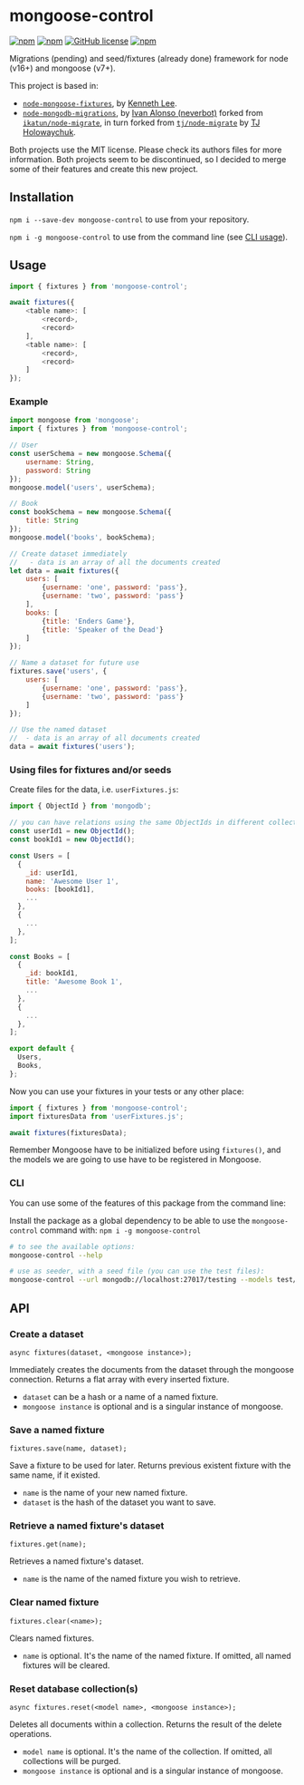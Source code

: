 # mongoose-control

[![npm](https://img.shields.io/npm/dt/mongoose-control)](https://www.npmjs.com/package/mongoose-control)
[![npm](https://img.shields.io/npm/dw/mongoose-control)](https://www.npmjs.com/package/mongoose-control)
[![GitHub license](https://img.shields.io/github/license/neverbot/mongoose-control)](https://github.com/neverbot/mongoose-control/blob/master/LICENSE)
[![npm](https://img.shields.io/npm/v/mongoose-control)](https://www.npmjs.com/package/mongoose-control)

Migrations (pending) and seed/fixtures (already done) framework for node (v16+) and mongoose (v7+).

This project is based in: 

- [`node-mongoose-fixtures`](https://github.com/kennethklee/node-mongoose-fixtures), by [Kenneth Lee](https://github.com/kennethklee).
- [`node-mongodb-migrations`](https://github.com/neverbot/node-mongodb-migrations), by [Ivan Alonso (neverbot)](https://github.com/neverbot) forked from [`ikatun/node-migrate`](https://github.com/ikatun/node-migrate), in turn forked from [`tj/node-migrate`](https://github.com/tj/node-migrate) by [TJ Holowaychuk](https://github.com/tj).

Both projects use the MIT license. Please check its authors files for more information.
Both projects seem to be discontinued, so I decided to merge some of their features and create this new project.

## Installation

`npm i --save-dev mongoose-control` to use from your repository.

`npm i -g mongoose-control` to use from the command line (see [CLI usage](#CLI)).

## Usage 

```javascript
import { fixtures } from 'mongoose-control';

await fixtures({
    <table name>: [
        <record>,
        <record>
    ],
    <table name>: [
        <record>,
        <record>
    ]
});
```

### Example

```javascript
import mongoose from 'mongoose';
import { fixtures } from 'mongoose-control';

// User
const userSchema = new mongoose.Schema({
    username: String,
    password: String
});
mongoose.model('users', userSchema);

// Book
const bookSchema = new mongoose.Schema({
    title: String
});
mongoose.model('books', bookSchema);

// Create dataset immediately
//   - data is an array of all the documents created
let data = await fixtures({
    users: [
        {username: 'one', password: 'pass'},
        {username: 'two', password: 'pass'}
    ],
    books: [
        {title: 'Enders Game'},
        {title: 'Speaker of the Dead'}
    ]
});

// Name a dataset for future use
fixtures.save('users', {
    users: [
        {username: 'one', password: 'pass'},
        {username: 'two', password: 'pass'}
    ]
});

// Use the named dataset
//  - data is an array of all documents created
data = await fixtures('users');
```

### Using files for fixtures and/or seeds

Create files for the data, i.e. `userFixtures.js`:

```javascript
import { ObjectId } from 'mongodb';

// you can have relations using the same ObjectIds in different collections
const userId1 = new ObjectId();
const bookId1 = new ObjectId();

const Users = [
  {
    _id: userId1,
    name: 'Awesome User 1',
    books: [bookId1],
    ...
  },
  {
    ...
  },
];

const Books = [
  {
    _id: bookId1,
    title: 'Awesome Book 1',
    ...
  },
  {
    ...
  },
];

export default {
  Users,
  Books,
};
```

Now you can use your fixtures in your tests or any other place:

```javascript
import { fixtures } from 'mongoose-control';
import fixturesData from 'userFixtures.js';

await fixtures(fixturesData);
```

Remember Mongoose have to be initialized before using `fixtures()`, and the models 
we are going to use have to be registered in Mongoose.

### CLI

You can use some of the features of this package from the command line:

Install the package as a global dependency to be able to use the `mongoose-control` command with:
`npm i -g mongoose-control`

```bash
# to see the available options:
mongoose-control --help

# use as seeder, with a seed file (you can use the test files):
mongoose-control --url mongodb://localhost:27017/testing --models test/models/ seed test/example.data.js
```

## API

### Create a dataset

`async fixtures(dataset, <mongoose instance>);`

Immediately creates the documents from the dataset through the mongoose connection. Returns a flat array with every inserted fixture.

* `dataset` can be a hash or a name of a named fixture.
* `mongoose instance` is optional and is a singular instance of mongoose.

### Save a named fixture

`fixtures.save(name, dataset);`

Save a fixture to be used for later. Returns previous existent fixture with the same name, if it existed.

* `name` is the name of your new named fixture.
* `dataset` is the hash of the dataset you want to save.

### Retrieve a named fixture's dataset

`fixtures.get(name);`

Retrieves a named fixture's dataset.

* `name` is the name of the named fixture you wish to retrieve.

### Clear named fixture

`fixtures.clear(<name>);`

Clears named fixtures.

* `name` is optional. It's the name of the named fixture. If omitted, all named fixtures will be cleared.

### Reset database collection(s)

`async fixtures.reset(<model name>, <mongoose instance>);`

Deletes all documents within a collection. Returns the result of the delete operations.

* `model name` is optional. It's the name of the collection. If omitted, all collections will be purged.
* `mongoose instance` is optional and is a singular instance of mongoose.
